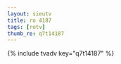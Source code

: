 ```yaml
--- 
layout: sieutv
title: ro 4187
tags: [rotv]
thumb_re: q7t14187
---
```

{% include tvadv key="q7t14187" %} 
